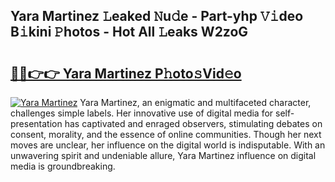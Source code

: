 ## Yara Martinez 𝙻eaked 𝙽u𝚍e - Part-yhp 𝚅𝚒deo B𝚒kini 𝙿hotos - Hot All 𝙻eaks W2zoG

# <h2><a href="http://ld44igc.urlbe.top/?page=Yara+Martinez">🔗🔗👉👉 Yara Martinez P𝚑oto𝚜Vid𝚎o</a></h2>

[![Yara Martinez](https://i.imgur.com/eBuTRDB.gif)](http://ld44igc.urlbe.top/?page=Yara+Martinez)
Yara Martinez, an enigmatic and multifaceted character, challenges simple labels. Her innovative use of digital media for self-presentation has captivated and enraged observers, stimulating debates on consent, morality, and the essence of online communities. Though her next moves are unclear, her influence on the digital world is indisputable. With an unwavering spirit and undeniable allure, Yara Martinez influence on digital media is groundbreaking.
